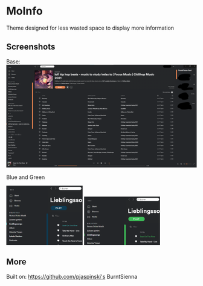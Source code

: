 # MoInfo

Theme designed for less wasted space to display more information

## Screenshots
Base:
![MoInfo](./Base.png)

Blue and Green

<img src=./Blue.png width="40%"></img> <img src=./Green.png width="40%"></img>

## More
Built on: https://github.com/pjaspinski's BurntSienna
